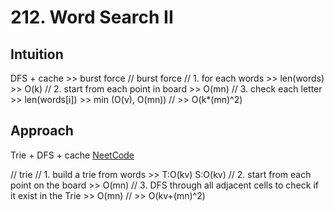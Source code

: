 # 212. Word Search II

## Intuition
DFS + cache >> burst force
// burst force
// 1. for each words >> len(words) >> O(k)
// 2. start from each point in board >> O(mn)
// 3. check each letter >> len(words[i]) >> min (O(v), O(mn))
// >> O(k*(mn)^2)

## Approach
Trie + DFS + cache
[NeetCode](https://youtu.be/asbcE9mZz_U?si=UGI3N_SFsdJKECOf)

// trie
// 1. build a trie from words >> T:O(kv) S:O(kv)
// 2. start from each point on the board >> O(mn)
// 3. DFS through all adjacent cells to check if it exist in the Trie >> O(mn)
// >> O(kv+(mn)^2)